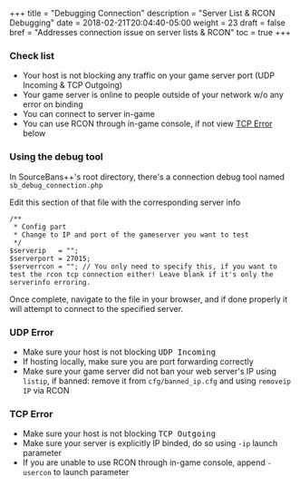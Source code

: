 +++
title = "Debugging Connection"
description = "Server List & RCON Debugging"
date = 2018-02-21T20:04:40-05:00
weight = 23
draft = false
bref = "Addresses connection issue on server lists & RCON"
toc = true
+++

### Check list

- Your host is not blocking any traffic on your game server port (UDP Incoming & TCP Outgoing)
- Your game server is online to people outside of your network w/o any error on binding
- You can connect to server in-game
- You can use RCON through in-game console, if not view [TCP Error](#tcp-error) below

### Using the debug tool

In SourceBans++'s root directory, there's a connection debug tool named `sb_debug_connection.php`

Edit this section of that file with the corresponding server info

```
/**
 * Config part
 * Change to IP and port of the gameserver you want to test
 */
$serverip   = "";
$serverport = 27015;
$serverrcon = ""; // You only need to specify this, if you want to test the rcon tcp connection either! Leave blank if it's only the serverinfo erroring.
```

Once complete, navigate to the file in your browser, and if done properly it will attempt to connect to the specified server.

### UDP Error

- Make sure your host is not blocking <samp>UDP Incoming</samp>
- If hosting locally, make sure you are port forwarding correctly
- Make sure your game server did not ban your web server's IP using `listip`, if banned: remove it from `cfg/banned_ip.cfg` and using `removeip IP` via RCON

### TCP Error

- Make sure your host is not blocking <samp>TCP Outgoing</samp>
- Make sure your server is explicitly IP binded, do so using `-ip` launch parameter
- If you are unable to use RCON through in-game console, append `-usercon` to launch parameter
